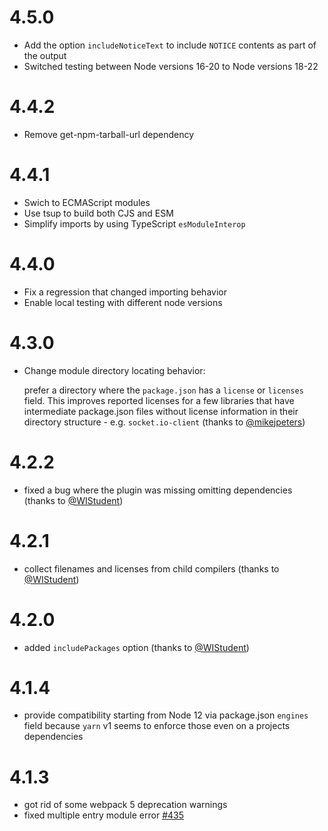# 4.5.0

- Add the option `includeNoticeText` to include `NOTICE` contents as part of the output
- Switched testing between Node versions 16-20 to Node versions 18-22

# 4.4.2

- Remove get-npm-tarball-url dependency

# 4.4.1

- Swich to ECMAScript modules
- Use tsup to build both CJS and ESM
- Simplify imports by using TypeScript `esModuleInterop`

# 4.4.0

- Fix a regression that changed importing behavior
- Enable local testing with different node versions

# 4.3.0

- Change module directory locating behavior:

  prefer a directory where the `package.json` has a `license` or `licenses` field. This improves reported licenses for a few libraries that have intermediate package.json files without license information in their directory structure - e.g. `socket.io-client` (thanks to [@mikejpeters](https://github.com/mikejpeters))

# 4.2.2

- fixed a bug where the plugin was missing omitting dependencies (thanks to [@WIStudent](https://github.com/WIStudent))

# 4.2.1

- collect filenames and licenses from child compilers (thanks to [@WIStudent](https://github.com/WIStudent))

# 4.2.0

- added `includePackages` option (thanks to [@WIStudent](https://github.com/WIStudent))

# 4.1.4

- provide compatibility starting from Node 12 via package.json `engines` field
  because `yarn` v1 seems to enforce those even on a projects dependencies

# 4.1.3

- got rid of some webpack 5 deprecation warnings
- fixed multiple entry module error [#435](https://github.com/codepunkt/webpack-license-plugin/issues/435)
